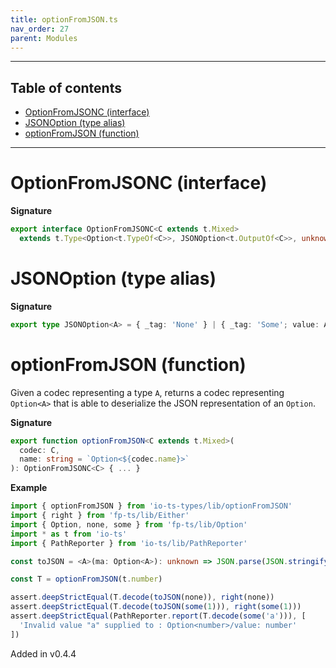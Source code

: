 ```yaml
---
title: optionFromJSON.ts
nav_order: 27
parent: Modules
---
```


---

<h2 class="text-delta">Table of contents</h2>

- [OptionFromJSONC (interface)](#optionfromjsonc-interface)
- [JSONOption (type alias)](#jsonoption-type-alias)
- [optionFromJSON (function)](#optionfromjson-function)

---

# OptionFromJSONC (interface)

**Signature**

```ts
export interface OptionFromJSONC<C extends t.Mixed>
  extends t.Type<Option<t.TypeOf<C>>, JSONOption<t.OutputOf<C>>, unknown> {}
```

# JSONOption (type alias)

**Signature**

```ts
export type JSONOption<A> = { _tag: 'None' } | { _tag: 'Some'; value: A }
```

# optionFromJSON (function)

Given a codec representing a type `A`, returns a codec representing `Option<A>` that is able to deserialize
the JSON representation of an `Option`.

**Signature**

```ts
export function optionFromJSON<C extends t.Mixed>(
  codec: C,
  name: string = `Option<${codec.name}>`
): OptionFromJSONC<C> { ... }
```

**Example**

```ts
import { optionFromJSON } from 'io-ts-types/lib/optionFromJSON'
import { right } from 'fp-ts/lib/Either'
import { Option, none, some } from 'fp-ts/lib/Option'
import * as t from 'io-ts'
import { PathReporter } from 'io-ts/lib/PathReporter'

const toJSON = <A>(ma: Option<A>): unknown => JSON.parse(JSON.stringify(ma))

const T = optionFromJSON(t.number)

assert.deepStrictEqual(T.decode(toJSON(none)), right(none))
assert.deepStrictEqual(T.decode(toJSON(some(1))), right(some(1)))
assert.deepStrictEqual(PathReporter.report(T.decode(some('a'))), [
  'Invalid value "a" supplied to : Option<number>/value: number'
])
```

Added in v0.4.4
